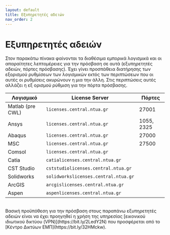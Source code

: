 ```yaml
---
layout: default
title: Εξυπηρετητές αδειών
nav_order: 2
---
```


# Εξυπηρετητές αδειών

Στον παρακάτω πίνακα φαίνονται τα διαθέσιμα εμπορικά λογισμικά και οι απαραίτητες λεπτομέρειες για την πρόσβαση σε αυτά (εξυπηρετητές αδειών, πόρτες πρόσβασης). Έχει γίνει προσπάθεια διατήρησης των εξορισμού ρυθμίσεων των λογισμικών εκτός των περιπτώσεων που οι αυτές οι ρυθμίσεις ακυρώνουν η μια την άλλη. Στις περιπτώσεις αυτές αλλάζει η εξ ορισμού ρύθμιση για την πόρτα πρόσβασης.

| Λογισμικό        | License Server                       | Πόρτες     |
| ---------------- | ------------------------------------ | ---------- |
| Matlab (pre CWL) | `licenses.central.ntua.gr`           | 27001      |
| Ansys            | `licenses.central.ntua.gr`           | 1055, 2325 |
| Abaqus           | `licenses.central.ntua.gr`           | 27000      |
| MSC              | `licenses.central.ntua.gr`           | 27500      |
| Comsol           | `licenses.central.ntua.gr`           |            |
| Catia            | `catialicenses.central.ntua.gr`      |            |
| CST Studio       | `cststudiolicenses.central.ntua.gr`  |            |
| Solidworks       | `solidworkslicenses.central.ntua.gr` |            |
| ArcGIS           | `arcgislicenses.central.ntua.gr`     |            |
| Aspen            | `aspenlicenses.central.ntua.gr`      |            |

<br>
Βασική προϋπόθεση για την πρόσβαση στους παραπάνω εξυπηρετητές αδειών είναι να έχει προηγηθεί η χρήση της υπηρεσίας [εικονικού ιδιωτικού δικτύου (VPN)](https://bit.ly/2LedY2N) που προσφέρεται από το [Κέντρο Δικτύων ΕΜΠ](https://bit.ly/32HMckw).
